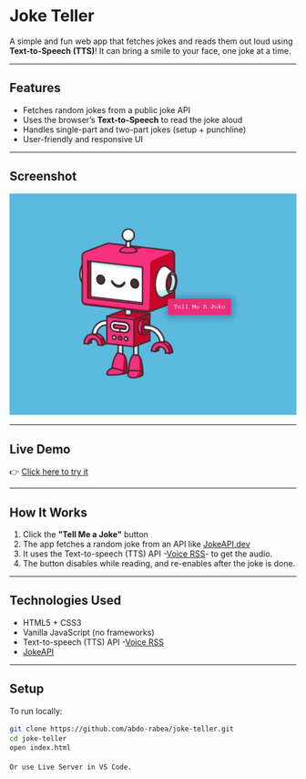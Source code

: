 # Joke Teller

A simple and fun web app that fetches jokes and reads them out loud using **Text-to-Speech (TTS)**! It can bring a smile to your face, one joke at a time.

---
## Features

- Fetches random jokes from a public joke API
- Uses the browser’s **Text-to-Speech** to read the joke aloud
- Handles single-part and two-part jokes (setup + punchline)
- User-friendly and responsive UI

---
##  Screenshot

![Screenshot](assets/screenshot_app.png)  

---

## Live Demo

👉 [Click here to try it](https://abdo-rabea.github.io/joke-teller)  

---

## How It Works

1. Click the **"Tell Me a Joke"** button
2. The app fetches a random joke from an API like [JokeAPI.dev](https://sv443.net/jokeapi/v2/)
3. It uses the Text-to-speech (TTS) API -[Voice RSS](https://www.voicerss.org/api/)- to get the audio.
4. The button disables while reading, and re-enables after the joke is done.

---
##  Technologies Used

- HTML5 + CSS3
- Vanilla JavaScript (no frameworks)
- Text-to-speech (TTS) API -[Voice RSS](https://www.voicerss.org/api/)
- [JokeAPI](https://jokeapi.dev/)

---
## Setup
To run locally:
```bash
git clone https://github.com/abdo-rabea/joke-teller.git
cd joke-teller
open index.html

Or use Live Server in VS Code.

```
